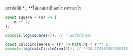 บรรทัดที่มี \* , \*\*ให้ผลลัพธ์เป็นอะไร เพราะอะไร

```js
const square = (n) => {
	n ** 2;
};

console.log(square(7)); // * undefined
```

```js
const calcCircleArea = (r) => Math.PI * r ** 2;
console.log(calcCircleArea(3)); // **28.274333882308138
```

